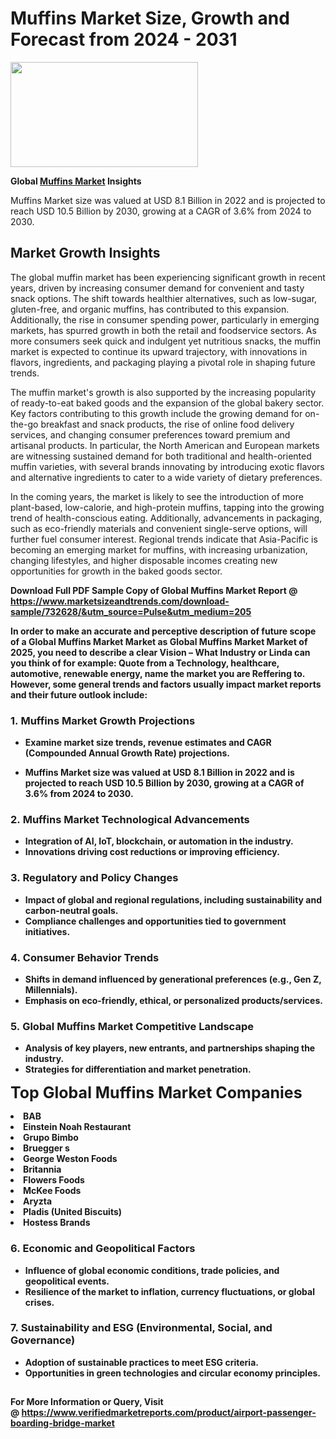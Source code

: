 <H1>Muffins Market Size, Growth and Forecast from 2024 - 2031</H1><img class="aligncenter size-medium wp-image-584254" src="https://thirdeyenews.in/wp-content/uploads/2024/09/Global-Market-Research-300x168.jpeg" alt="" width="300" height="168" /><p><strong>Global&nbsp;<a href="https://www.marketsizeandtrends.com/download-sample/732628/&amp;utm_source=Pulse&amp;utm_medium=205">Muffins Market</a> Insights</strong></p><p>Muffins Market size was valued at USD 8.1 Billion in 2022 and is projected to reach USD 10.5 Billion by 2030, growing at a CAGR of 3.6% from 2024 to 2030.</p><p><h2>Market Growth Insights</h2> <p>The global muffin market has been experiencing significant growth in recent years, driven by increasing consumer demand for convenient and tasty snack options. The shift towards healthier alternatives, such as low-sugar, gluten-free, and organic muffins, has contributed to this expansion. Additionally, the rise in consumer spending power, particularly in emerging markets, has spurred growth in both the retail and foodservice sectors. As more consumers seek quick and indulgent yet nutritious snacks, the muffin market is expected to continue its upward trajectory, with innovations in flavors, ingredients, and packaging playing a pivotal role in shaping future trends.</p> <p><strong></strong></p> <p>The muffin market's growth is also supported by the increasing popularity of ready-to-eat baked goods and the expansion of the global bakery sector. Key factors contributing to this growth include the growing demand for on-the-go breakfast and snack products, the rise of online food delivery services, and changing consumer preferences toward premium and artisanal products. In particular, the North American and European markets are witnessing sustained demand for both traditional and health-oriented muffin varieties, with several brands innovating by introducing exotic flavors and alternative ingredients to cater to a wide variety of dietary preferences.</p> <p>In the coming years, the market is likely to see the introduction of more plant-based, low-calorie, and high-protein muffins, tapping into the growing trend of health-conscious eating. Additionally, advancements in packaging, such as eco-friendly materials and convenient single-serve options, will further fuel consumer interest. Regional trends indicate that Asia-Pacific is becoming an emerging market for muffins, with increasing urbanization, changing lifestyles, and higher disposable incomes creating new opportunities for growth in the baked goods sector.</p> <p><strong></p><p><span class=""><strong>Download Full PDF Sample Copy of Global Muffins Market Report</strong> @ <a href="https://www.marketsizeandtrends.com/download-sample/732628/&amp;utm_source=Pulse&amp;utm_medium=205" target="_blank">https://www.marketsizeandtrends.com/download-sample/732628/&amp;utm_source=Pulse&amp;utm_medium=205</a></span></p><p>In order to make an accurate and perceptive description of future scope of a Global&nbsp;Muffins Market Market as Global&nbsp;Muffins Market Market of 2025, you need to describe a clear Vision &ndash; What Industry or Linda can you think of for example: Quote from a Technology, healthcare, automotive, renewable energy, name the market you are Reffering to. However, some general trends and factors usually impact market reports and their future outlook include:</p><h3>1.&nbsp;<strong>Muffins Market Growth Projections</strong></h3><ul><li>Examine market size trends, revenue estimates and CAGR (Compounded Annual Growth Rate) projections.</li><li><p>Muffins Market size was valued at USD 8.1 Billion in 2022 and is projected to reach USD 10.5 Billion by 2030, growing at a CAGR of 3.6% from 2024 to 2030.</p></li></ul><h3>2.&nbsp;<strong>Muffins Market Technological Advancements</strong></h3><ul><li>Integration of AI, IoT, blockchain, or automation in the industry.</li><li>Innovations driving cost reductions or improving efficiency.</li></ul><h3>3.&nbsp;<strong>Regulatory and Policy Changes</strong></h3><ul><li>Impact of global and regional regulations, including sustainability and carbon-neutral goals.</li><li>Compliance challenges and opportunities tied to government initiatives.</li></ul><h3>4.&nbsp;<strong>Consumer Behavior Trends</strong></h3><ul><li>Shifts in demand influenced by generational preferences (e.g., Gen Z, Millennials).</li><li>Emphasis on eco-friendly, ethical, or personalized products/services.</li></ul><h3>5.&nbsp;<strong>Global Muffins Market Competitive Landscape</strong></h3><ul><li>Analysis of key players, new entrants, and partnerships shaping the industry.</li><li>Strategies for differentiation and market penetration.</li></ul><p data-pm-slice="1 1 []"><span style="color: inherit; font-family: inherit; font-size: 25px;">Top Global Muffins Market Companies</span></p><div class="" data-test-id=""><p><li>BAB</li><li> Einstein Noah Restaurant</li><li> Grupo Bimbo</li><li> Bruegger s</li><li> George Weston Foods</li><li> Britannia</li><li> Flowers Foods</li><li> McKee Foods</li><li> Aryzta</li><li> Pladis (United Biscuits)</li><li> Hostess Brands</li></p></div><h3>6.&nbsp;<strong>Economic and Geopolitical Factors</strong></h3><ul><li>Influence of global economic conditions, trade policies, and geopolitical events.</li><li>Resilience of the market to inflation, currency fluctuations, or global crises.</li></ul><h3>7.&nbsp;<strong>Sustainability and ESG (Environmental, Social, and Governance)</strong></h3><ul><li>Adoption of sustainable practices to meet ESG criteria.</li><li>Opportunities in green technologies and circular economy principles.</li></ul><h2><strong style="font-size: 14px;">For More Information or Query, Visit @&nbsp;</strong><a style="background-color: #ffffff; font-size: 14px;" href="https://www.marketsizeandtrends.com/report/muffins-market/" target="_blank">https://www.verifiedmarketreports.com/product/airport-passenger-boarding-bridge-market</a></h2>
